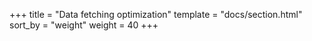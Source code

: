 +++
title = "Data fetching optimization"
template = "docs/section.html"
sort_by = "weight"
weight = 40
+++